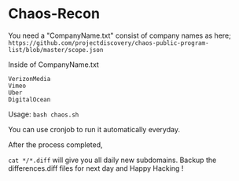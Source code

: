 # Chaos-Recon

You need a "CompanyName.txt" consist of company names as here; `https://github.com/projectdiscovery/chaos-public-program-list/blob/master/scope.json`


Inside of CompanyName.txt
```
VerizonMedia
Vimeo
Uber
DigitalOcean
```

Usage:
`bash chaos.sh`

You can use cronjob to run it automatically everyday. 

After the process completed, 

`cat */*.diff` will give you all daily new subdomains. Backup the differences.diff files for next day and Happy Hacking !
